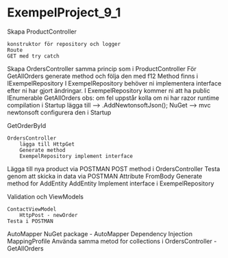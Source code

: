 # ExempelProject_9_1

Skapa ProductController
	
	konstruktor för repository och logger
	Route
	GET med try catch

Skapa OrdersController
	samma princip som i ProductController
	För GetAllOrders generate method och följa den med f12
	Method finns i IExempelRepository
	I ExempelRepository behöver ni implementera interface efter ni har gjort ändringar.
I ExempelRepository kommer ni att ha 
	public IEnumerable<Order> GetAllOrders
	obs: om fel uppstår kolla om ni har razor runtime compilation i Startup
	lägga till --> .AddNewtonsoftJson();
	NuGet --> mvc newtonsoft
	configurera den i Startup

GetOrderById

	OrdersController
		lägga till HttpGet
		Generate method 
		ExempelRepository implement interface


Lägga till nya product via POSTMAN
	POST method i OrdersController
	Testa genom att skicka in data via POSTMAN
	Attribute FromBody
	Generate method for AddEntity
	AddEntity
	Implement interface i ExempelRepository
	
Validation och ViewModels

	ContactViewModel
		HttpPost - newOrder
	Testa i POSTMAN

AutoMapper
	NuGet package - AutoMapper Dependency Injection
	MappingProfile 
	Använda samma metod for collections i OrdersController - GetAllOrders
















 
